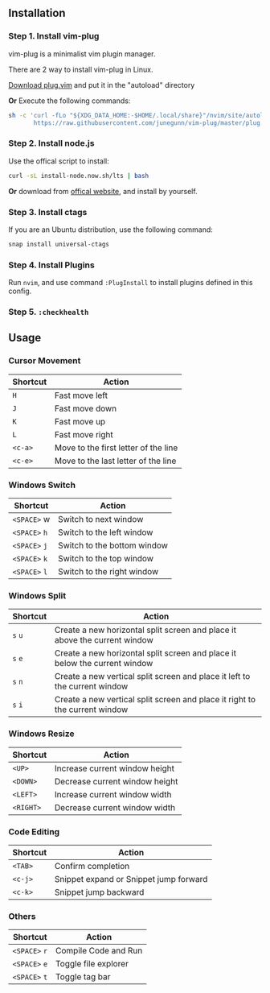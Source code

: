 ## Installation

### Step 1. Install vim-plug

vim-plug is a minimalist vim plugin manager.

There are 2 way to install vim-plug in Linux.

[Download plug.vim](https://raw.githubusercontent.com/junegunn/vim-plug/master/plug.vim) and put it in the "autoload" directory

**Or** Execute the following commands:

```bash
sh -c 'curl -fLo "${XDG_DATA_HOME:-$HOME/.local/share}"/nvim/site/autoload/plug.vim --create-dirs \
       https://raw.githubusercontent.com/junegunn/vim-plug/master/plug.vim'
```

### Step 2. Install node.js

Use the offical script to install:

```bash
curl -sL install-node.now.sh/lts | bash
```

**Or** download from [offical website](https://nodejs.org), and install by yourself.

### Step 3. Install ctags

If you are an Ubuntu distribution, use the following command: 

```bash
snap install universal-ctags
```

### Step 4. Install Plugins

Run `nvim`, and use command `:PlugInstall` to install plugins defined in this config.

### Step 5. `:checkhealth`

## Usage

### Cursor Movement

| Shortcut | Action                               |
| -------- | ------------------------------------ |
| `H`      | Fast move left                       |
| `J`      | Fast move down                       |
| `K`      | Fast move up                         |
| `L`      | Fast move right                      |
| `<c-a>`  | Move to the first letter of the line |
| `<c-e>`  | Move to the last letter of the line  |



### Windows Switch

| Shortcut      | Action                      |
| ------------- | --------------------------- |
| `<SPACE>` w   | Switch to next window       |
| `<SPACE>` `h` | Switch to the left window   |
| `<SPACE>` `j` | Switch to the bottom window |
| `<SPACE>` `k` | Switch to the top window    |
| `<SPACE>` `l` | Switch to the right window  |



### Windows Split

| Shortcut | Action                                                       |
| -------- | ------------------------------------------------------------ |
| `s` `u`  | Create a new horizontal split screen and place it above the current window |
| `s` `e`  | Create a new horizontal split screen and place it below the current window |
| `s` `n`  | Create a new vertical split screen and place it left to the current window |
| `s` `i`  | Create a new vertical split screen and place it right to the current window |



### Windows Resize

| Shortcut  | Action                         |
| --------- | ------------------------------ |
| `<UP>`    | Increase current window height |
| `<DOWN>`  | Decrease current window height |
| `<LEFT>`  | Increase current window width  |
| `<RIGHT>` | Decrease current window width  |



### Code Editing

| Shortcut | Action                                 |
| -------- | -------------------------------------- |
| `<TAB>`  | Confirm completion                     |
| `<c-j>`  | Snippet expand or Snippet jump forward |
| `<c-k>`  | Snippet jump backward                  |



### Others

| Shortcut      | Action               |
| ------------- | -------------------- |
| `<SPACE>` `r` | Compile Code and Run |
| `<SPACE>` `e` | Toggle file explorer |
| `<SPACE>` `t` | Toggle tag bar       |

